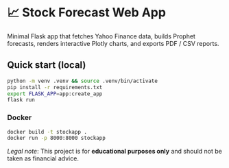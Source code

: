 # 📈 Stock Forecast Web App
Minimal Flask app that fetches Yahoo Finance data, builds Prophet forecasts, renders interactive Plotly charts, and exports PDF / CSV reports.
## Quick start (local)
```bash
python -m venv .venv && source .venv/bin/activate
pip install -r requirements.txt
export FLASK_APP=app:create_app
flask run
```
### Docker
```bash
docker build -t stockapp .
docker run -p 8000:8000 stockapp
```
*Legal note*: This project is for **educational purposes only** and should not be taken as financial advice.
